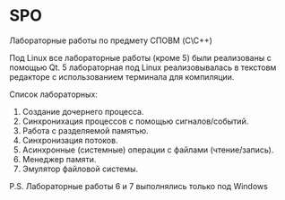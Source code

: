 # SPO

Лабораторные работы по предмету СПОВМ (C\C++)

Под Linux все лабораторные работы (кроме 5) были реализованы с помощью Qt.
5 лабораторная под Linux реализовывалась в текстовм редакторе с использованием
терминала для компиляции.

Список лабораторных:

1. Создание дочернего процесса.
2. Синхронихация процессов с помощью сигналов/событий.
3. Работа с разделяемой памятью.
4. Синхронизация потоков.
5. Асинхронные (системные) операции с файлами (чтение/запись).
6. Менеджер памяти.
7. Эмулятор файловой системы.

P.S. Лабораторные работы 6 и 7 выполнялись только под Windows
